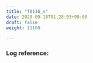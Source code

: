 ```yaml
---
title: "f0116_v"
date: 2020-09-18T01:28:03+99:00
draft: false
weight: 11160

---
```


### Log reference: <no value>

```
